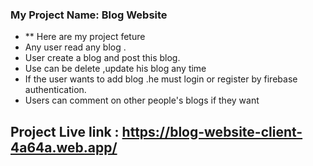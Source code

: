 ### My Project Name: Blog Website

- ** Here are my project feture
- Any user read any blog .
- User create a blog and post this blog.
- Use can be delete ,update his blog any time
- If the user wants to add blog .he must login or register by firebase authentication.
- Users can comment on other people's blogs if they want
  

## Project Live link : https://blog-website-client-4a64a.web.app/
